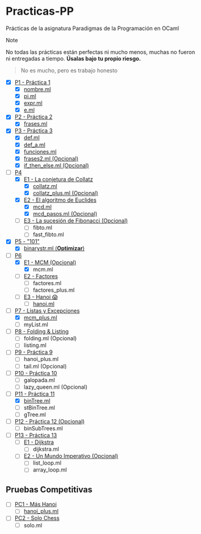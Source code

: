 # Practicas-PP

Prácticas de la asignatura Paradigmas de la Programación en OCaml

> [!NOTE]
> No todas las prácticas están perfectas ni mucho menos, muchas no fueron ni entregadas a tiempo. **Úsalas bajo tu propio riesgo.**

> No es mucho, pero es trabajo honesto

- [x] [P1 - Práctica 1](/P01/)
  - [x] [nombre.ml](/P01/nombre.ml)
  - [x] [pi.ml](/P01/pi.ml)
  - [x] [expr.ml](/P01/expr.ml)
  - [x] [e.ml](/P01/e.ml)
- [x] [P2 - Práctica 2](/P02/)
  - [x] [frases.ml](/P02/frases.ml)
- [x] [P3 - Práctica 3](/P03/)
  - [x] [def.ml](/P03/def.ml)
  - [x] [def_a.ml](/P03/def_a.ml)
  - [x] [funciones.ml](/P03/funciones.ml)
  - [x] [frases2.ml (Opcional)](/P03/frases2.ml)
  - [x] [if_then_else.ml (Opcional)](/P03/if_then_else.ml)

- [ ] [P4](/P04/)
  - [x] [E1 - La conjetura de Collatz](/P04/E1/)
    - [x] [collatz.ml](/P04/E1/collatz.ml)
    - [x] [collatz_plus.ml (Opcional)](/P04/E1/collatz_plus.ml)
  - [x] [E2 - El algoritmo de Euclides](/P04/E2/)
    - [x] [mcd.ml](/P04/E2/mcd.ml)
    - [x] [mcd_pasos.ml (Opcional)](/P04/E2/mcd_pasos.ml)
  - [ ] [E3 - La sucesión de Fibonacci (Opcional)](/P04/E3/)
    - [ ] fibto.ml
    - [ ] fast_fibto.ml
- [x] [P5 - "101"](/P05/)
  - [x] [binarystr.ml (**Optimizar**)](/P05/binarystr.ml)
- [ ] [P6](/P06/)
  - [x] [E1 - MCM (Opcional)](/P06/E1/)
    - [x] mcm.ml
  - [ ] [E2 - Factores](/P06/E2/)
    - [ ] factores.ml
    - [ ] factores_plus.ml
  - [ ] [E3 - Hanoi 😱](/P06/E3/)
    - [ ] [hanoi.ml](/P06/E3/hanoi.ml)

- [ ] [P7 - Listas y Excepciones](/P07/)
  - [x] [mcm_plus.ml](/P07/mcm_plus.ml)
  - [ ] myList.ml
- [ ] [P8 - Folding & Listing](/P08/)
  - [ ] folding.ml (Opcional)
  - [ ] listing.ml
- [ ] [P9 - Práctica 9](/P09/)
  - [ ] hanoi_plus.ml
  - [ ] tail.ml (Opcional)

- [ ] [P10 - Práctica 10](/P10/)
  - [ ] galopada.ml
  - [ ] lazy_queen.ml (Opcional)
- [ ] [P11 - Práctica 11](/P11/)
  - [x] [binTree.ml](/P11/binTree.ml)
  - [ ] stBinTree.ml
  - [ ] gTree.ml
- [ ] [P12 - Práctica 12 (Opcional)](/P12/)
  - [ ] binSubTrees.ml

- [ ] [P13 - Práctica 13](/P13/)
  - [ ] [E1 - Dijkstra](/P13/E1/)
    - [ ] dijkstra.ml
  - [ ] [E2 - Un Mundo Imperativo (Opcional)](/P13/E2/)
    - [ ] list_loop.ml 
    - [ ] array_loop.ml

## Pruebas Competitivas

- [ ] [PC1 - Más Hanoi](/PC1/)
  - [ ] [hanoi_plus.ml](/PC1/hanoi_plus.ml)
- [ ] [PC2 - Solo Chess](/PC2/)
  - [ ] solo.ml

